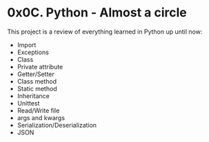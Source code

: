 # 0x0C. Python - Almost a circle
This project is a review of everything learned in Python up until now:
* Import
* Exceptions
* Class
* Private attribute
* Getter/Setter
* Class method
* Static method
* Inheritance
* Unittest
* Read/Write file
* args and kwargs
* Serialization/Deserialization
* JSON



